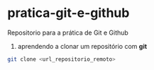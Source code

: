 # pratica-git-e-github
Repositorio para a prática de Git e Github

1. aprendendo a clonar um repositório com **git**

```bash
git clone <url_repositorio_remoto>
```

